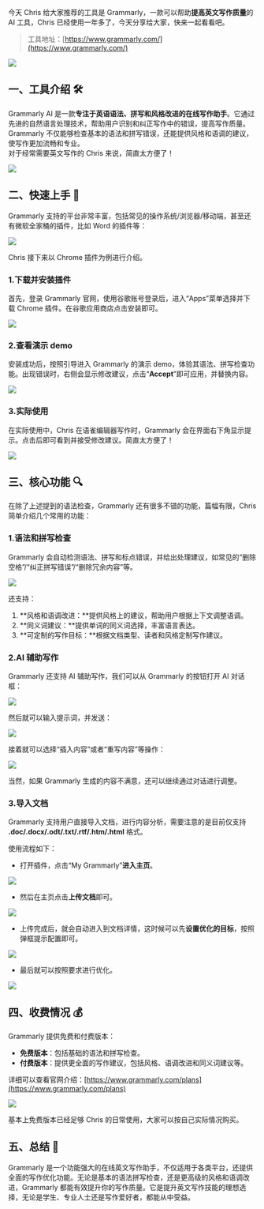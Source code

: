 今天 Chris 给大家推荐的工具是 Grammarly，一款可以帮助**提高英文写作质量**的 AI 工具，Chris 已经使用一年多了，今天分享给大家，快来一起看看吧。

> 工具地址：[https://www.grammarly.com/](https://www.grammarly.com/)

![](https://files.mdnice.com/user/5763/d1d8e9e2-544e-4d88-b20e-bf51e6e9c1a3.png)

## 一、工具介绍 🛠️

Grammarly AI 是一款**专注于英语语法、拼写和风格改进的在线写作助手**。它通过先进的自然语言处理技术，帮助用户识别和纠正写作中的错误，提高写作质量。Grammarly 不仅能够检查基本的语法和拼写错误，还能提供风格和语调的建议，使写作更加流畅和专业。  
对于经常需要英文写作的 Chris 来说，简直太方便了！

![](https://files.mdnice.com/user/5763/d84de505-bd1a-42d6-abf6-ec9849470bd1.png)

## 二、快速上手 🚀

Grammarly 支持的平台非常丰富，包括常见的操作系统/浏览器/移动端，甚至还有微软全家桶的插件，比如 Word 的插件等：

![](https://files.mdnice.com/user/5763/5b31ffa4-e98d-4906-9c30-58cd7e2ba649.png)

Chris 接下来以 Chrome 插件为例进行介绍。

### 1.下载并安装插件

首先，登录 Grammarly 官网，使用谷歌账号登录后，进入“Apps”菜单选择并下载 Chrome 插件。在谷歌应用商店点击安装即可。

![](https://files.mdnice.com/user/5763/fadbd354-7dfd-4fe0-a5a8-d630c50df27b.png)

### 2.查看演示 demo

安装成功后，按照引导进入 Grammarly 的演示 demo，体验其语法、拼写检查功能。出现错误时，右侧会显示修改建议，点击“**Accept**”即可应用，并替换内容。

![](https://files.mdnice.com/user/5763/222a35d9-c1eb-4bd6-b5e8-de64ad552069.png)

### 3.实际使用

在实际使用中，Chris 在语雀编辑器写作时，Grammarly 会在界面右下角显示提示。点击后即可看到并接受修改建议。简直太方便了！

![](https://files.mdnice.com/user/5763/d47cb5d9-c2d2-453d-8682-ff9c55067cdf.png)

## 三、核心功能 🔍

在除了上述提到的语法检查，Grammarly 还有很多不错的功能，篇幅有限，Chris 简单介绍几个常用的功能：

### 1.语法和拼写检查

Grammarly 会自动检测语法、拼写和标点错误，并给出处理建议，如常见的“删除空格”/“纠正拼写错误”/“删除冗余内容”等。

![](https://files.mdnice.com/user/5763/7ec8bbad-0988-491c-8a01-c8b3920ba73f.png)

还支持：

1. **风格和语调改进：**提供风格上的建议，帮助用户根据上下文调整语调。
2. **同义词建议：**提供单词的同义词选择，丰富语言表达。
3. **可定制的写作目标：**根据文档类型、读者和风格定制写作建议。

### 2.AI 辅助写作

Grammarly 还支持 AI 辅助写作，我们可以从 Grammarly 的按钮打开 AI 对话框：

![](https://files.mdnice.com/user/5763/959a8f97-221e-48a9-afef-0a75b9ac29f9.png)

然后就可以输入提示词，并发送：

![](https://files.mdnice.com/user/5763/564eb0b2-f6af-4ff8-ba0b-e95135b38ef1.png)

接着就可以选择“插入内容”或者“重写内容”等操作：

![](https://files.mdnice.com/user/5763/cfc0d0b7-6681-4326-9452-3eac19f9fd76.png)

当然，如果 Grammarly 生成的内容不满意，还可以继续通过对话进行调整。

### 3.导入文档

Grammarly 支持用户直接导入文档，进行内容分析，需要注意的是目前仅支持 **.doc/.docx/.odt/.txt/.rtf/.htm/.html** 格式。

使用流程如下：

- 打开插件，点击“My Grammarly”**进入主页**。

![](https://files.mdnice.com/user/5763/3f9a8204-8965-46fd-a260-3b7f81704224.png)

- 然后在主页点击**上传文档**即可。

![](https://files.mdnice.com/user/5763/f0f60de9-5a00-4104-a920-0a1b6c5e16fc.png)

- 上传完成后，就会自动进入到文档详情，这时候可以先**设置优化的目标**，按照弹框提示配置即可。

![](https://files.mdnice.com/user/5763/5f44d274-e590-4219-880f-ae1de73fbd49.png)

- 最后就可以按照要求进行优化。

![](https://files.mdnice.com/user/5763/88ac1b3a-3e66-4b1d-97b6-99e3d4c478de.png)

## 四、收费情况 💰

Grammarly 提供免费和付费版本：

- **免费版本**：包括基础的语法和拼写检查。
- **付费版本**：提供更全面的写作建议，包括风格、语调改进和同义词建议等。

详细可以查看官网介绍：[https://www.grammarly.com/plans](https://www.grammarly.com/plans)

![](https://files.mdnice.com/user/5763/03e555a8-2bed-4177-ba93-e9a857c0bfa0.png)

基本上免费版本已经足够 Chris 的日常使用，大家可以按自己实际情况购买。

## 五、总结 📝

Grammarly 是一个功能强大的在线英文写作助手，不仅适用于各类平台，还提供全面的写作优化功能。无论是基本的语法拼写检查，还是更高级的风格和语调改进，Grammarly 都能有效提升你的写作质量。它是提升英文写作技能的理想选择，无论是学生、专业人士还是写作爱好者，都能从中受益。

